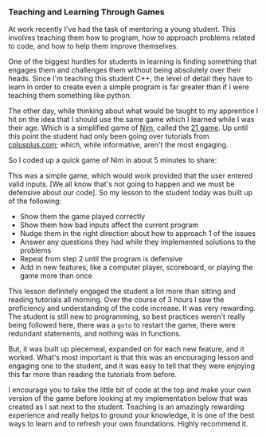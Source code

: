 ### Teaching and Learning Through Games

At work recently I've had the task of mentoring a young student. This
involves teaching them how to program, how to approach problems related
to code, and how to help them improve themselves.

One of the biggest hurdles for students in learning is finding something
that engages them and challenges them without being absolutely over their
heads. Since I'm teaching this student C++, the level of detail they have
to learn in order to create even a simple program is far greater than if
I were teaching them something like python.

The other day, while thinking about what would be taught to my apprentice
I hit on the idea that I should use the same game which I learned while I
was their age. Which is a simplified game of [Nim], called the [21 game].
Up until this point the student had only been going over tutorials from 
[cplusplus.com]; which, while informative, aren't the most engaging.

So I coded up a quick game of Nim in about 5 minutes to share:

<script src="https://gist.github.com/EJEHardenberg/6da876d965bc57a33cbc.js"></script>

This was a simple game, which would work provided that the user entered
valid inputs. [We all know that's not going to happen and we must be defensive about our code].
So my lesson to the student today was built up of the following:

- Show them the game played correctly
- Show them how bad inputs affect the current program
- Nudge them in the right direction about how to approach 1 of the issues
- Answer any questions they had while they implemented solutions to the problems
- Repeat from step 2 until the program is defensive
- Add in new features, like a computer player, scoreboard, or playing the game 
  more than once

This lesson definitely engaged the student a lot more than sitting and 
reading tutorials all morning. Over the course of 3 hours I saw the proficiency
and understanding of the code increase. It was very rewarding. The student is
still new to programming, so best practices weren't really being followed here,
there was a `goto` to restart the game, there were redundant statements, and 
nothing was in functions. 

But, it was built up piecemeal, expanded on for each new feature, and it worked.
What's most important is that this was an encouraging lesson and engaging one to
the student, and it was easy to tell that they were enjoying this far more than
reading the tutorials from before.

I encourage you to take the little bit of code at the top and make your
own version of the game before looking at my implementation below that 
was created as I sat next to the student. Teaching is an amazingly rewarding
experience and really helps to ground your knowledge, it is one of the best
ways to learn and to refresh your own foundations. Highly recommend it.

<script src="https://gist.github.com/EJEHardenberg/c97d64f01eb7b29256eb.js"></script>

[We all know that's not going to happen and we must be defensive]:http://en.wikipedia.org/wiki/Defensive_programming
[cplusplus.com]:http://www.cplusplus.com/
[Nim]:http://en.wikipedia.org/wiki/Nim
[21 game]:http://en.wikipedia.org/wiki/Nim#The_21_game

